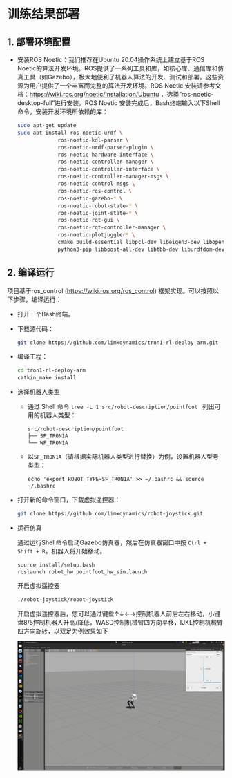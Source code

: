 # 训练结果部署



## 1. 部署环境配置

- 安装ROS Noetic：我们推荐在Ubuntu 20.04操作系统上建立基于ROS Noetic的算法开发环境。ROS提供了一系列工具和库，如核心库、通信库和仿真工具（如Gazebo），极大地便利了机器人算法的开发、测试和部署。这些资源为用户提供了一个丰富而完整的算法开发环境。ROS Noetic 安装请参考文档：https://wiki.ros.org/noetic/Installation/Ubuntu ，选择“ros-noetic-desktop-full”进行安装。ROS Noetic 安装完成后，Bash终端输入以下Shell命令，安装开发环境所依赖的库：

    ```bash
    sudo apt-get update
    sudo apt install ros-noetic-urdf \
                 ros-noetic-kdl-parser \
                 ros-noetic-urdf-parser-plugin \
                 ros-noetic-hardware-interface \
                 ros-noetic-controller-manager \
                 ros-noetic-controller-interface \
                 ros-noetic-controller-manager-msgs \
                 ros-noetic-control-msgs \
                 ros-noetic-ros-control \
                 ros-noetic-gazebo-* \
                 ros-noetic-robot-state-* \
                 ros-noetic-joint-state-* \
                 ros-noetic-rqt-gui \
                 ros-noetic-rqt-controller-manager \
                 ros-noetic-plotjuggler* \
                 cmake build-essential libpcl-dev libeigen3-dev libopencv-dev libmatio-dev \
                 python3-pip libboost-all-dev libtbb-dev liburdfdom-dev liborocos-kdl-dev -y
    ```

    

## 2. 编译运行

项目基于ros_control (https://wiki.ros.org/ros_control) 框架实现。可以按照以下步骤，编译运行：

- 打开一个Bash终端。

- 下载源代码：
    ```Bash
    git clone https://github.com/limxdynamics/tron1-rl-deploy-arm.git
    ```
    
- 编译工程：
    ```Bash
    cd tron1-rl-deploy-arm
    catkin_make install
    ```
    
- 选择机器人类型

  - 通过 Shell 命令 `tree -L 1 src/robot-description/pointfoot ` 列出可用的机器人类型：
  
    ```
    src/robot-description/pointfoot
    ├── SF_TRON1A
    └── WF_TRON1A
    ```
    
  - 以`SF_TRON1A`（请根据实际机器人类型进行替换）为例，设置机器人型号类型：
  
    ```
    echo 'export ROBOT_TYPE=SF_TRON1A' >> ~/.bashrc && source ~/.bashrc
    ```
  
- 打开新的命令窗口，下载虚拟遥控器：
    ```Bash
    git clone https://github.com/limxdynamics/robot-joystick.git
    ```
- 运行仿真

  通过运行Shell命令启动Gazebo仿真器，然后在仿真器窗口中按 `Ctrl + Shift + R`，机器人将开始移动。
  
  
  ```
  source install/setup.bash
  roslaunch robot_hw pointfoot_hw_sim.launch
  ```

  开启虚拟遥控器
    ```Bash
    ./robot-joystick/robot-joystick
    ```
  开启虚拟遥控器后，您可以通过键盘↑↓←→控制机器人前后左右移动，小键盘8/5控制机器人升高/降低，WASD控制机械臂四方向平移，IJKL控制机械臂四方向旋转，以双足为例效果如下

  ![](doc/simulator.gif)

